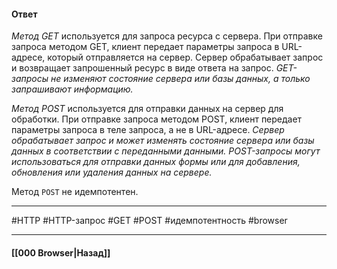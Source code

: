 
#### Ответ

*Метод GET* используется для запроса ресурса с сервера. При отправке запроса методом GET, клиент передает параметры запроса в URL-адресе, который отправляется на сервер. Сервер обрабатывает запрос и возвращает запрошенный ресурс в виде ответа на запрос. *GET-запросы не изменяют состояние сервера или базы данных, а только запрашивают информацию.*

*Метод POST* используется для отправки данных на сервер для обработки. При отправке запроса методом POST, клиент передает параметры запроса в теле запроса, а не в URL-адресе. *Сервер обрабатывает запрос и может изменять состояние сервера или базы данных в соответствии с переданными данными.* *POST-запросы могут использоваться для отправки данных формы или для добавления, обновления или удаления данных на сервере.*

Метод `POST`  не идемпотентен.

___
#HTTP #HTTP-запрос #GET #POST #идемпотентность #browser

___

#### [[000 Browser|Назад]]